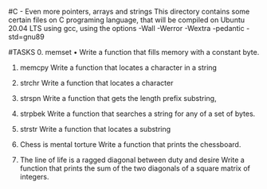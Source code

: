 #C - Even more pointers, arrays and strings
This directory contains some certain files on C programing language, that will be compiled on Ubuntu 20.04 LTS using gcc, using the options -Wall -Werror -Wextra -pedantic -std=gnu89

#TASKS
0. memset
• Write a function that fills memory with a constant byte.

1. memcpy
Write a function that locates a character in a string

2. strchr
Write a function that locates a character

3. strspn
Write a function that gets the length prefix substring,

4. strpbek
Write a function that searches a string for any of a set of bytes.

5. strstr
Write a function that locates a substring

6. Chess is mental torture
Write a function that prints the chessboard.

7. The line of life is a ragged diagonal between duty and desire
Write a function that prints the sum of the two diagonals of a square matrix of integers.

